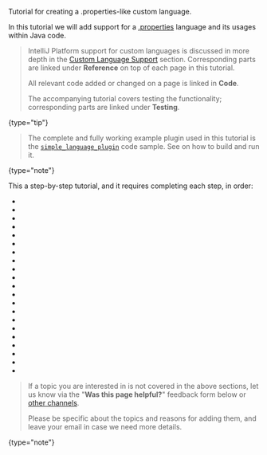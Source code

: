 [//]: # (title: Custom Language Support Tutorial)

<!-- Copyright 2000-2022 JetBrains s.r.o. and other contributors. Use of this source code is governed by the Apache 2.0 license that can be found in the LICENSE file. -->

<excerpt>Tutorial for creating a .properties-like custom language.</excerpt>

In this tutorial we will add support for a [.properties](https://en.wikipedia.org/wiki/.properties) language and its usages within Java code.

> IntelliJ Platform support for custom languages is discussed in more depth in the [Custom Language Support](custom_language_support.md) section.
> Corresponding parts are linked under **Reference** on top of each page in this tutorial.
>
> All relevant code added or changed on a page is linked in **Code**.
>
> The accompanying [](writing_tests_for_plugins.md) tutorial covers testing the functionality; corresponding parts are linked under **Testing**.
>
{type="tip"}


> The complete and fully working example plugin used in this tutorial is the [`simple_language_plugin`](%gh-sdk-samples%/simple_language_plugin) code sample.
> See [](code_samples.md) on how to build and run it.
>
{type="note"}

This a step-by-step tutorial, and it requires completing each step, in order:

* [](prerequisites.md)
* [](language_and_filetype.md)
* [](grammar_and_parser.md)
* [](lexer_and_parser_definition.md)
* [](syntax_highlighter_and_color_settings_page.md)
* [](psi_helper_and_utilities.md)
* [](annotator.md)
* [](line_marker_provider.md)
* [](completion_contributor.md)
* [](reference_contributor.md)
* [](find_usages_provider.md)
* [](folding_builder.md)
* [](go_to_symbol_contributor.md)
* [](structure_view_factory.md)
* [](structure_aware_navbar.md)
* [](formatter.md)
* [](code_style_settings.md)
* [](commenter.md)
* [](quick_fix.md)
* [](documentation_provider.md)
* [](spell_checking_strategy.md)

> If a topic you are interested in is not covered in the above sections, let us know via the "**Was this page helpful?**" feedback form below or [other channels](getting_help.md#problems-with-the-guide).
>
> Please be specific about the topics and reasons for adding them, and leave your email in case we need more details.
>
{type="note"}
